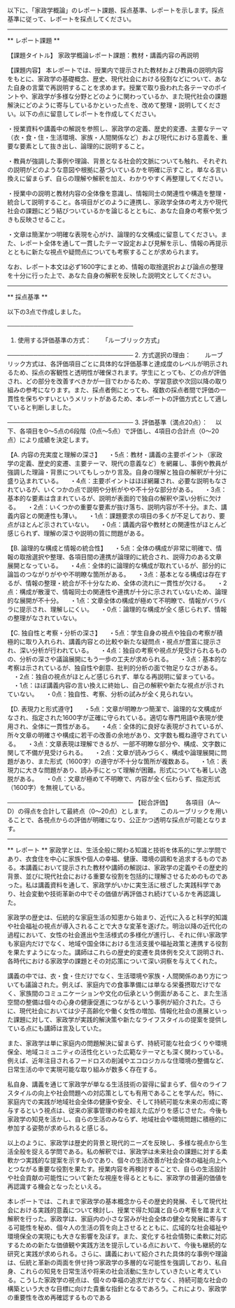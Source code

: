 以下に、「家政学概論」のレポート課題、採点基準、レポートを示します。採点基準に従って、レポートを採点してください。

---------------------------------------
** レポート課題 **

【課題タイトル】
家政学概論レポート課題：教材・講義内容の再説明

【課題内容】
本レポートでは、授業内で提示された教材および教員の説明内容をもとに、家政学の基礎概念、歴史、現代社会における役割などについて、あなた自身の言葉で再説明することを求めます。授業で取り扱われた各テーマのポイントや、家政学が多様な分野とどのように関わっているか、また現代社会の課題解決にどのように寄与しているかといった点を、改めて整理・説明してください。以下の点に留意してレポートを作成してください。

・授業資料や講義中の解説を参照し、家政学の定義、歴史的変遷、主要なテーマ（衣・食・住・生活環境、家族・人間関係など）および現代における意義を、重要な要素として抜き出し、論理的に説明すること。

・教員が強調した事例や理論、背景となる社会的文脈についても触れ、それぞれの説明がどのような意図や根拠に基づいているかを明確に示すこと。単なる言い換えに留まらず、自らの理解や解釈を加え、わかりやすく再整理してください。

・授業中の説明と教材内容の全体像を意識し、情報同士の関連性や構造を整理・統合して説明すること。各項目がどのように連携し、家政学全体の考え方や現代社会の課題にどう結びついているかを論じるとともに、あなた自身の考察や気づきも反映させること。

・文章は簡潔かつ明確な表現を心がけ、論理的な文構成に留意してください。また、レポート全体を通して一貫したテーマ設定および見解を示し、情報の再提示とともに新たな視点や疑問点についても考察することが求められます。

なお、レポート本文は必ず1600字にまとめ、情報の取捨選択および論点の整理を十分に行った上で、あなた自身の解釈を反映した説明文としてください。

---------------------------------------
** 採点基準 **

以下の3点で作成しました。

─────────────────────────────
1. 使用する評価基準の方式：　
　「ルーブリック方式」

─────────────────────────────
2. 方式選択の理由：　
　ルーブリック方式は、各評価項目ごとに具体的な評価基準と達成度のレベルが明示されるため、採点の客観性と透明性が確保されます。学生にとっても、どの点が評価され、どの部分を改善すべきかが一目でわかるため、学習意欲や次回以降の取り組みの参考になります。また、採点者側にとっても、複数の採点者間で評価の一貫性を保ちやすいというメリットがあるため、本レポートの評価方式として適していると判断しました。

─────────────────────────────
3. 評価基準（満点20点）：
　以下、各項目を0～5点の6段階（0点～5点）で評価し、4項目の合計点（0～20点）により成績を決定します。

【A. 内容の充実度と理解の深さ】
　・5点：教材・講義の主要ポイント（家政学の定義、歴史的変遷、主要テーマ、現代の意義など）を網羅し、事例や教員が強調した理論・背景についてもしっかり言及。自身の理解と独自の解釈が十分に盛り込まれている。
　・4点：主要ポイントはほぼ網羅され、必要な説明もなされているが、いくつかの点で説明や分析がやや不十分な部分がある。
　・3点：基本的な要素は含まれているが、説明が表面的で独自の解釈や深い分析に欠ける。
　・2点：いくつかの重要な要素が抜け落ち、説明内容が不十分。また、講義内容との関連性も薄い。
　・1点：課題要求の項目の多くが不足しており、要点がほとんど示されていない。
　・0点：講義内容や教材との関連性がほとんど感じられず、理解の深さや説明の質に問題がある。

【B. 論理的な構成と情報の統合性】
　・5点：全体の構成が非常に明確で、情報の取捨選択や整理、各項目間の連携が論理的に統合され、説得力のある文章展開となっている。
　・4点：全体的に論理的な構成が取れているが、部分的に論旨のつながりがやや不明瞭な箇所がある。
　・3点：基本となる構成は存在するが、情報の整理・統合が不十分なため、全体の流れに一貫性が欠ける。
　・2点：構成が散漫で、情報同士の関連性や連携が十分に示されていないため、論理的な展開が不十分。
　・1点：文章全体の構成が極めて不明瞭で、情報がバラバラに提示され、理解しにくい。
　・0点：論理的な構成が全く感じられず、情報の整理がなされていない。

【C. 独自性と考察・分析の深さ】
　・5点：学生自身の視点や独自の考察が積極的に取り入れられ、講義内容との比較や新たな疑問点・視点が豊富に提示され、深い分析が行われている。
　・4点：独自の考察や視点が見受けられるものの、分析の深さや議論展開にもう一歩の工夫が求められる。
　・3点：基本的な考察は示されているが、独自性や創意、批判的分析の面で物足りなさがある。
　・2点：独自の視点がほとんど感じられず、単なる再説明に留まっている。
　・1点：ほぼ講義内容の言い換えに終始し、自己の解釈や新たな視点が示されていない。
　・0点：独自性、考察、分析の試みが全く見られない。

【D. 表現力と形式遵守】
　・5点：文章が明瞭かつ簡潔で、論理的な文構成がなされ、指定された1600字が正確に守られている。適切な専門用語や表現が使用され、全体に一貫性がある。
　・4点：全体的に良好な表現がされているが、所々文章の明確さや構成に若干の改善の余地があり、文字数も概ね遵守されている。
　・3点：文章表現は理解できるが、一部不明瞭な部分や、構成、文字数に関して不備が見受けられる。
　・2点：文章が読みづらく、構成や論理展開に問題があり、また形式（1600字）の遵守が不十分な箇所が複数ある。
　・1点：表現力に大きな問題があり、読み手にとって理解が困難。形式についても著しい逸脱がある。
　・0点：文章が極めて不明瞭で、内容が全く伝わらず、指定形式（1600字）を無視している。

─────────────────────────────
【総合評価】
　　各項目（A～D）の得点を合計して最終点（0～20点）とします。
　
このルーブリックを用いることで、各視点からの評価が明確になり、公正かつ透明な採点が可能となります。

---------------------------------------
** レポート **
家政学とは、生活全般に関わる知識と技術を体系的に学ぶ学問であり、衣食住を中心に家族や個人の幸福、健康、環境の調和を追求するものである。本講義において提示された教材や講師の解説は、家政学の定義やその歴史的背景、並びに現代社会における重要な役割を包括的に理解させるためのものであった。私は講義資料を通して、家政学がいかに実生活に根ざした実践科学であり、社会変動や技術革新の中でその価値が再評価され続けているかを再認識した。

家政学の歴史は、伝統的な家庭生活の知恵から始まり、近代に入ると科学的知識や社会福祉の視点が導入されることで大きな変革を遂げた。明治以降の近代化の過程において、女性の社会進出や生活様式の多様化が進行し、それに伴い家政学も家庭内だけでなく、地域や国全体における生活支援や福祉政策と連携する役割を果たすようになった。講師はこれらの歴史的変遷を具体例を交えて説明され、各時代における家政学の課題とその対応策について深い洞察を与えてくれた。

講義の中では、衣・食・住だけでなく、生活環境や家族・人間関係のあり方についても議論された。例えば、家庭内での食事準備には単なる栄養摂取だけでなく、家族間のコミュニケーションや文化の伝承という側面があること、また生活空間の整備は個々の心身の健康促進につながるという事例が紹介された。さらに、現代社会においては少子高齢化や働く女性の増加、情報化社会の進展といった課題に対して、家政学が実践的解決策や新たなライフスタイルの提案を提供している点にも講師は言及していた。

また、家政学は単に家庭内の問題解決に留まらず、持続可能な社会づくりや環境保全、地域コミュニティの活性化といった広範なテーマとも深く関わっている。例えば、近年注目されるフードロスの削減やエコロジカルな住環境の整備など、日常生活の中で実現可能な取り組みが数多く存在する。

私自身、講義を通じて家政学が単なる生活技術の習得に留まらず、個々のライフスタイルの向上や社会問題への対応策としても有用であることを学んだ。特に、家庭内での実践が地域社会全体の健康や安全、そして持続可能な未来の形成に寄与するという視点は、従来の家事管理の枠を超えた広がりを感じさせた。今後も家政学の知見を活かし、自らの生活のみならず、地域社会や環境問題に積極的に参加する姿勢が求められると感じる。

以上のように、家政学は歴史的背景と現代的ニーズを反映し、多様な視点から生活全般を捉える学問である。私の解釈では、家政学は未来社会の課題に対する柔軟かつ実践的な提案を示すものであり、個々の生活改善が社会全体の福祉向上へとつながる重要な役割を果たす。授業内容を再検討することで、自らの生活設計や社会貢献の可能性について新たな視座を得るとともに、家政学の普遍的価値を再認識する機会となったといえる。

本レポートでは、これまで家政学の基本概念からその歴史的発展、そして現代社会における実践的意義について検討し、授業で得た知識と自らの考察を踏まえて解釈を行った。家政学は、家庭内の小さな営みが社会全体の健全な発展に寄与する可能性を秘め、個々人の生活の質を向上させるとともに、広域的な社会福祉や環境保全の実現にも大きな影響を及ぼす。また、変化する社会情勢に柔軟に対応するための新たな価値観や実践方法を提示している点において、今後も継続的な研究と実践が求められる。さらに、講義において紹介された具体的な事例や理論は、伝統と革新の両面を併せ持つ家政学の多層的な可能性を強調しており、私自身、これらの知見を日常生活や将来の社会活動に生かしていきたいと考えている。こうした家政学の視点は、個々の幸福の追求だけでなく、持続可能な社会の構築という大きな目標に向けた貴重な指針となるであろう。これにより、家政学の重要性を改め再確認するものである

